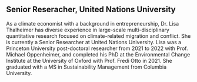 ## Senior Reseracher, United Nations University

<!--
**geoliz/geoliz** is a ✨ _special_ ✨ repository because its `README.md` (this file) appears on your GitHub profile.

Here are some ideas to get you started:

- 🔭 I’m currently working on ...
- 🌱 I’m currently learning ...
- 👯 I’m looking to collaborate on ...
- 🤔 I’m looking for help with ...
- 💬 Ask me about ...
- 📫 How to reach me: ...
- 😄 Pronouns: ...
- ⚡ Fun fact: ...
-->

As a climate economist with a background in entrepreneurship, Dr. Lisa Thalheimer has diverse experience in large-scale multi-disciplinary quantitative research focused on climate-related migration and conflict. She is currently a Senior Researcher at United Nations University. Lisa was a Princeton University post-doctoral researcher from 2021 to 2022 with Prof. Michael Oppenheimer, and completed his PhD at the Environmental Change Institute at the University of Oxford with Prof. Fredi Otto in 2021. She graduated with a MS in Sustainability Management from Columbia University.
